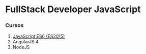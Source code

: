 # FullStack Developer JavaScript
### Cursos
1. [JavaScript ES6 (ES2015)](https://github.com/Area51TrainingCenter/FullStackDeveloper-Group01/tree/master/JavaScript)
2. AngularJS 4
3. NodeJS